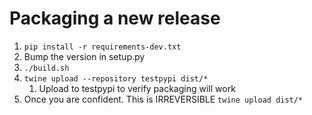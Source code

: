# Packaging a new release
1. `pip install -r requirements-dev.txt`
2. Bump the version in setup.py
3. `./build.sh`
4. `twine upload --repository testpypi dist/*`
   1. Upload to testpypi to verify packaging will work
5. Once you are confident. This is IRREVERSIBLE `twine upload dist/*`